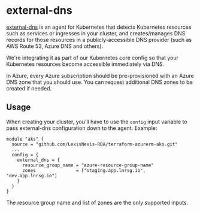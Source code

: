 # external-dns

[external-dns](https://github.com/kubernetes-sigs/external-dns) is an agent for Kubernetes that detects Kubernetes resources such as services or ingresses in your cluster, and creates/manages DNS records for those resources in a publicly-accessible DNS provider (such as AWS Route 53, Azure DNS and others).

We're integrating it as part of our Kubernetes core config so that your Kubernetes resources become  accessible immediately via DNS.

In Azure, every Azure subscription should be pre-provisioned with an Azure DNS zone that you should use. You can request additional DNS zones to be created if needed.

## Usage

When creating your cluster, you'll have to use the `config` input variable to pass external-dns configuration down to the agent. Example:

```
module "aks" {
  source = "github.com/LexisNexis-RBA/terraform-azurerm-aks.git"
  ...
  config = {
    external_dns = {
      resource_group_name = "azure-resource-group-name"
      zones               = ["staging.app.lnrsg.io", "dev.app.lnrsg.io"]
    }
  }
}
```

The resource group name and list of zones are the only supported inputs.